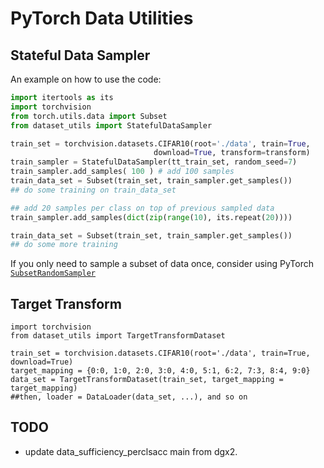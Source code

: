 # PyTorch Data Utilities

## Stateful Data Sampler
An example on how to use the code:

```python
import itertools as its
import torchvision
from torch.utils.data import Subset
from dataset_utils import StatefulDataSampler

train_set = torchvision.datasets.CIFAR10(root='./data', train=True,
                                download=True, transform=transform)
train_sampler = StatefulDataSampler(tt_train_set, random_seed=7)
train_sampler.add_samples( 100 ) # add 100 samples
train_data_set = Subset(train_set, train_sampler.get_samples())
## do some training on train_data_set

## add 20 samples per class on top of previous sampled data
train_sampler.add_samples(dict(zip(range(10), its.repeat(20)))) 

train_data_set = Subset(train_set, train_sampler.get_samples())
## do some more training
```

If you only need to sample a subset of data once, consider using PyTorch
[`SubsetRandomSampler`](https://pytorch.org/docs/stable/_modules/torch/utils/data/sampler.html#SubsetRandomSampler)

## Target Transform 

```
import torchvision
from dataset_utils import TargetTransformDataset

train_set = torchvision.datasets.CIFAR10(root='./data', train=True, download=True)
target_mapping = {0:0, 1:0, 2:0, 3:0, 4:0, 5:1, 6:2, 7:3, 8:4, 9:0}
data_set = TargetTransformDataset(train_set, target_mapping = target_mapping)
##then, loader = DataLoader(data_set, ...), and so on
```


## TODO

* update data_sufficiency_perclsacc  main from dgx2.
